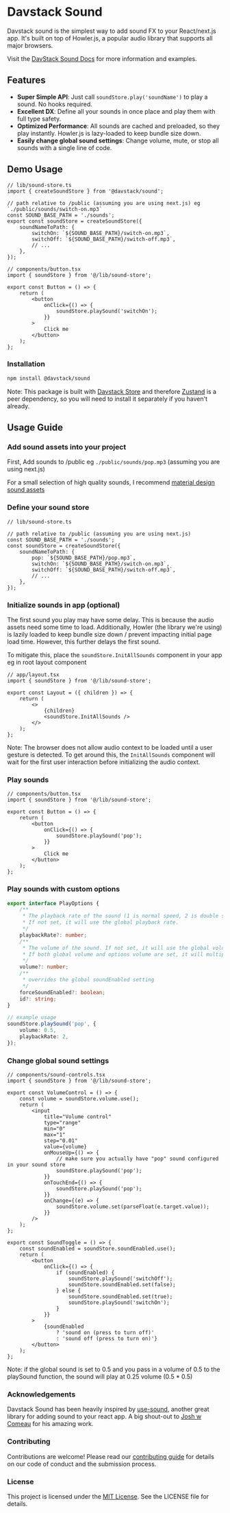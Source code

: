 # Davstack Sound

Davstack sound is the simplest way to add sound FX to your React/next.js app. It's built on top of Howler.js, a popular audio library that supports all major browsers.

Visit the [DavStack Sound Docs](https://davstack.com/sound/overview) for more information and examples.

## Features

- **Super Simple API**: Just call `soundStore.play('soundName')` to play a sound. No hooks required.
- **Excellent DX**: Define all your sounds in once place and play them with full type safety.
- **Optimized Performance**: All sounds are cached and preloaded, so they play instantly. Howler.js is lazy-loaded to keep bundle size down.
- **Easily change global sound settings**: Change volume, mute, or stop all sounds with a single line of code.

## Demo Usage

```tsx
// lib/sound-store.ts
import { createSoundStore } from '@davstack/sound';

// path relative to /public (assuming you are using next.js) eg `./public/sounds/switch-on.mp3`
const SOUND_BASE_PATH = './sounds';
export const soundStore = createSoundStore({
	soundNameToPath: {
		switchOn: `${SOUND_BASE_PATH}/switch-on.mp3`,
		switchOff: `${SOUND_BASE_PATH}/switch-off.mp3`,
		// ...
	},
});

// components/button.tsx
import { soundStore } from '@/lib/sound-store';

export const Button = () => {
	return (
		<button
			onClick={() => {
				soundStore.playSound('switchOn');
			}}
		>
			Click me
		</button>
	);
};
```

### Installation

```bash
npm install @davstack/sound
```

Note: This package is built with [Davstack Store](https://davstack.com/store/overview) and therefore [Zustand](https://github.com/pmndrs/zustand) is a peer dependency, so you will need to install it separately if you haven't already.

## Usage Guide

### Add sound assets into your project

First, Add sounds to /public eg `./public/sounds/pop.mp3` (assuming you are using next.js)

For a small selection of high quality sounds, I recommend [material design sound assets](https://m2.material.io/design/sound/sound-resources.html#)

### Define your sound store

```tsx
// lib/sound-store.ts

// path relative to /public (assuming you are using next.js)
const SOUND_BASE_PATH = './sounds';
const soundStore = createSoundStore({
	soundNameToPath: {
		pop: `${SOUND_BASE_PATH}/pop.mp3`,
		switchOn: `${SOUND_BASE_PATH}/switch-on.mp3`,
		switchOff: `${SOUND_BASE_PATH}/switch-off.mp3`,
		// ...
	},
});
```

### Initialize sounds in app (optional)

The first sound you play may have some delay. This is because the audio assets need some time to load.
Additionally, Howler (the library we're using) is lazily loaded to keep bundle size down / prevent impacting initial page load time. However, this further delays the first sound.

To mitigate this, place the `soundStore.InitAllSounds` component in your app eg in root layout component

```tsx
// app/layout.tsx
import { soundStore } from '@/lib/sound-store';

export const Layout = ({ children }) => {
	return (
		<>
			{children}
			<soundStore.InitAllSounds />
		</>
	);
};
```

Note: The browser does not allow audio context to be loaded until a user gesture is detected. To get around this, the `InitAllSounds` component will wait for the first user interaction before initializing the audio context.

### Play sounds

```tsx
// components/button.tsx
import { soundStore } from '@/lib/sound-store';

export const Button = () => {
	return (
		<button
			onClick={() => {
				soundStore.playSound('pop');
			}}
		>
			Click me
		</button>
	);
};
```

### Play sounds with custom options

<!--  warning: if making any changes to the type descriptions here ensure to keep the actual type doc stirngs updated too -->

```ts
export interface PlayOptions {
	/**
	 * The playback rate of the sound (1 is normal speed, 2 is double speed, 0.5 is half speed)
	 * If not set, it will use the global playback rate.
	 */
	playbackRate?: number;
	/**
	 * The volume of the sound. If not set, it will use the global volume.
	 * If both global volume and options volume are set, it will multiply them.
	 */
	volume?: number;
	/**
	 * overrides the global soundEnabled setting
	 */
	forceSoundEnabled?: boolean;
	id?: string;
}

// example usage
soundStore.playSound('pop', {
	volume: 0.5,
	playbackRate: 2,
});
```

### Change global sound settings

```tsx
// components/sound-controls.tsx
import { soundStore } from '@/lib/sound-store';

export const VolumeControl = () => {
	const volume = soundStore.volume.use();
	return (
		<input
			title="Volume control"
			type="range"
			min="0"
			max="1"
			step="0.01"
			value={volume}
			onMouseUp={() => {
				// make sure you actually have "pop" sound configured in your sound store
				soundStore.playSound('pop');
			}}
			onTouchEnd={() => {
				soundStore.playSound('pop');
			}}
			onChange={(e) => {
				soundStore.volume.set(parseFloat(e.target.value));
			}}
		/>
	);
};

export const SoundToggle = () => {
	const soundEnabled = soundStore.soundEnabled.use();
	return (
		<button
			onClick={() => {
				if (soundEnabled) {
					soundStore.playSound('switchOff');
					soundStore.soundEnabled.set(false);
				} else {
					soundStore.soundEnabled.set(true);
					soundStore.playSound('switchOn');
				}
			}}
		>
			{soundEnabled
				? 'sound on (press to turn off)'
				: 'sound off (press to turn on)'}
		</button>
	);
};
```

Note: if the global sound is set to 0.5 and you pass in a volume of 0.5 to the playSound function, the sound will play at 0.25 volume (0.5 \* 0.5)

### Acknowledgements

Davstack Sound has been heavily inspired by [use-sound](https://www.npmjs.com/package/use-sound), another great library for adding sound to your react app. A big shout-out to [Josh w Comeau](https://www.joshwcomeau.com/react/announcing-use-sound-react-hook) for his amazing work.

### Contributing

Contributions are welcome! Please read our [contributing guide](link-to-contributing-guide) for details on our code of conduct and the submission process.

### License

This project is licensed under the [MIT License](link-to-license). See the LICENSE file for details.
